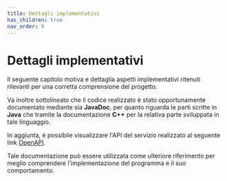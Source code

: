 ```yaml
---
title: Dettagli implementativi
has_children: true
nav_order: 9
---
```


# Dettagli implementativi 
Il seguente capitolo motiva e dettaglia aspetti implementativi ritenuti rilevanti per una corretta comprensione del progetto.

Va inoltre sottolineato che il codice realizzato è stato opportunamente documentato mediante sia **JavaDoc**, per quanto riguarda le parti scritte in **Java** che tramite la documentazione **C++** per la relativa parte sviluppata in tale linguaggio. 

In aggiunta, è possibile visualizzare l'API del servizio realizzato al seguente link [OpenAPI](https://app.swaggerhub.com/apis/ANNAVITALI4/SmartGreenhouseServer/1.0.0).

Tale documentazione può essere utilizzata come ulteriore riferimento per meglio comprendere l’implementazione del programma e il suo comportamento.